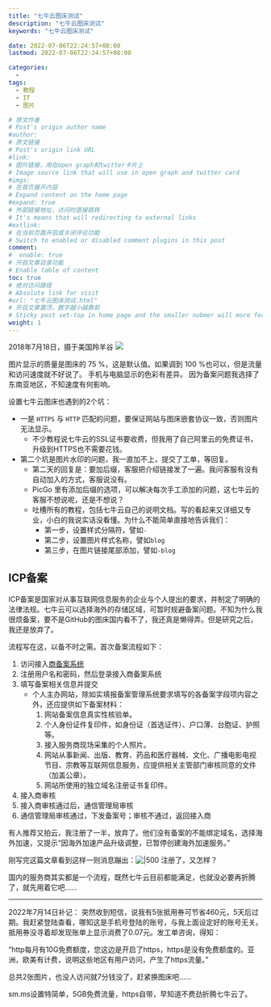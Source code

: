 ```yaml
---
title: "七牛云图床测试"
description: "七牛云图床测试"
keywords: "七牛云图床测试"

date: 2022-07-06T22:24:57+08:00
lastmod: 2022-07-06T22:24:57+08:00

categories:
  -
tags:
  - 教程
  - IT
  - 图片

# 原文作者
# Post's origin author name
#author:
# 原文链接
# Post's origin link URL
#link:
# 图片链接，用在open graph和twitter卡片上
# Image source link that will use in open graph and twitter card
#imgs:
# 在首页展开内容
# Expand content on the home page
#expand: true
# 外部链接地址，访问时直接跳转
# It's means that will redirecting to external links
#extlink:
# 在当前页面开启或关闭评论功能
# Switch to enabled or disabled comment plugins in this post
comment:
#  enable: true
# 开启文章目录功能
# Enable table of content
toc: true
# 绝对访问路径
# Absolute link for visit
#url: "七牛云图床测试.html"
# 开启文章置顶，数字越小越靠前
# Sticky post set-top in home page and the smaller nubmer will more forward.
weight: 1
---
```

2018年7月18日，摄于美国羚羊谷
![](https://s2.loli.net/2022/07/14/2uMyl7Q4RkcxhIO.png)

图片显示的质量是图床的 75 %，这是默认值。如果调到 100 %也可以，但是流量和访问速度就不好说了。
手机与电脑显示的色彩有差异。
因为备案问题我选择了东南亚地区，不知速度有何影响。

<!--more-->

设置七牛云图床也遇到的2个坑：
- 一是 `HTTPS` 与 `HTTP` 匹配的问题，要保证网站与图床嵌套协议一致，否则图片无法显示。
	- 不少教程说七牛云的SSL证书要收费，但我用了自己阿里云的免费证书，升级到HTTPS也不需要花钱。
- 第二个坑是图片水印的问题，我一直加不上，提交了工单，等回复。
	- 第二天的回复是：要加后缀，客服把介绍链接发了一遍。我问客服有没有自动加入的方式，客服说没有。
	- PicGo 里有添加后缀的选项，可以解决每次手工添加的问题，这七牛云的客服不想说呢，还是不想说？
	- 吐槽所有的教程，包括七牛云自己的说明文档。写的看起来又详细又专业，小白的我说实话没看懂。为什么不能简单直接地告诉我们：
		- 第一步，设置样式分隔符，譬如`-`
		- 第二步，设置图片样式名称，譬如`blog`
		- 第三步，在图片链接尾部添加，譬如`-blog`

## ICP备案
ICP备案是国家对从事互联网信息服务的企业与个人提出的要求，并制定了明确的法律法规。七牛云可以选择海外的存储区域，可暂时规避备案问题。不知为什么我很烦备案，要不是GitHub的图床国内看不了，我还真是懒得弄。但是研究之后，我还是放弃了。

流程写在这，以备不时之需。首次备案流程如下：
1. 访问接入[商备案系统](https://beian.miit.gov.cn/#/Integrated/index)
2. 注册用户名和密码，然后登录接入商备案系统
3. 填写备案相关信息并提交
	- 个人主办网站，除如实填报备案管理系统要求填写的各备案字段项内容之外，还应提供如下备案材料：  
		1. 网站备案信息真实性核验单。  
		2. 个人身份证件复印件，如身份证（首选证件）、户口薄、台胞证、护照等。  
		3. 接入服务商现场采集的个人照片。  
		4. 网站从事新闻、出版、教育、药品和医疗器械、文化、广播电影电视节目、宗教等互联网信息服务，应提供相关主管部门审核同意的文件（加盖公章）。  
		5. 网站所使用的独立域名注册证书复印件。
4. 接入商审核
5. 接入商审核通过后，通信管理局审核
6. 通信管理局审核通过，下发备案号；审核不通过，返回接入商

有人推荐又拍云，我注册了一半，放弃了。他们没有备案的不能绑定域名，选择海外加速，又提示“因海外加速产品升级调整，已暂停创建海外加速服务。”

刚写完这篇文章看到这样一则消息蹦出：![|500](https://s2.loli.net/2022/07/14/spQUvI9DojbJ1N2.png)
注册了，又怎样？

国内的服务商其实都是一个流程，既然七牛云目前都能满足，也就没必要再折腾了，就先用着它吧……

---

2022年7月14日补记：
突然收到短信，说我有5张抵用券可节省460元，5天后过期。我赶紧登陆查看，哪知这是手机号登陆的账号，与我上面设定好的账号无关。抵用券没寻着却发现账单上显示消费了0.07元。发工单咨询，得知：

“http每月有10G免费额度，您这边是开启了https，https是没有免费额度的。亚洲，欧美有计费，说明这些地区有用户访问，产生了https流量。”

总共2张图片，也没人访问就7分钱没了，赶紧换图床吧……

sm.ms设置特简单，5GB免费流量，https自带，早知道不费劲折腾七牛云了。
